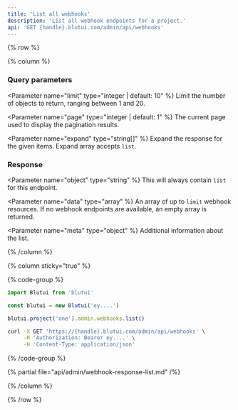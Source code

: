```yaml
---
title: 'List all webhooks'
description: 'List all webhook endpoints for a project.'
api: 'GET {handle}.blutui.com/admin/api/webhooks'
---
```


{% row %}

{% column %}
### Query parameters

<Parameter name="limit" type="integer | default: 10" %}
Limit the number of objects to return, ranging between 1 and 20.
</Parameter>

<Parameter name="page" type="integer | default: 1" %}
The current page used to display the pagination results.
</Parameter>

<Parameter name="expand" type="string[]" %}
Expand the response for the given items. Expand array accepts `list`.
</Parameter>

### Response

<Parameter name="object" type="string" %}
This will always contain `list` for this endpoint.
</Parameter>

<Parameter name="data" type="array" %}
An array of up to `limit` webhook resources. If no webhook endpoints are available, an empty array is returned.
</Parameter>

<Parameter name="meta" type="object" %}
Additional information about the list.
</Parameter>

{% /column %}

{% column sticky="true" %}

{% code-group %}

```ts {% process=false filename="Node.js" %}
import Blutui from 'blutui'

const blutui = new Blutui('ey....')

blutui.project('one').admin.webhooks.list()
```

```bash {% process=false filename="cURL" %}
curl -X GET 'https://{handle}.blutui.com/admin/api/webhooks' \
     -H 'Authorization: Bearer ey....' \
     -H 'Content-Type: application/json'
```

{% /code-group %}

{% partial file="api/admin/webhook-response-list.md" /%}

{% /column %}

{% /row %}
